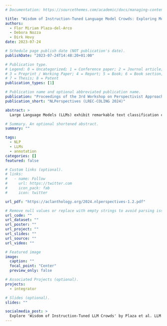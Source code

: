 ```yaml
---
# Documentation: https://sourcethemes.com/academic/docs/managing-content/

title: "Wisdom of Instruction-Tuned Language Model Crowds: Exploring Model Label Variation"
authors:
  - Flor Miriam Plaza-del-Arco
  - Debora Nozza
  - Dirk Hovy
date: 2023-07-24

# Schedule page publish date (NOT publication's date).
publishDate: "2023-07-24T14:48:20+01:00"

# Publication type.
# Legend: 0 = Uncategorized; 1 = Conference paper; 2 = Journal article;
# 3 = Preprint / Working Paper; 4 = Report; 5 = Book; 6 = Book section;
# 7 = Thesis; 8 = Patent
publication_types: [1]

# Publication name and optional abbreviated publication name.
publication: "Proceedings of the 3rd Workshop on Perspectivist Approaches to NLP (NLPerspectives) @ LREC-COLING 2024"
publication_short: "NLPerspectives (LREC-COLING 2024)"

abstract: >
  Large Language Models (LLMs) exhibit remarkable text classification capabilities, excelling in zero- and few-shot learning (ZSL and FSL) scenarios. However, since they are trained on different datasets, performance varies widely across tasks between those models. Recent studies emphasize the importance of considering human label variation in data annotation. However, how human label variation applies to LLMs remains unexplored. Given this likely model specialization, we ask: Do aggregate LLM labels improve over individual models (as for human annotators)? We evaluate four recent instruction-tuned LLMs as annotators on five subjective tasks across four languages. We use ZSL and FSL setups and label aggregation from human annotation. Aggregated LLM labels outperform individual models significantly, benefiting from specialization in diverse tasks or languages. Surprisingly, FSL does not surpass ZSL, as it depends on the quality of the selected examples. However, there seems to be no good information-theoretical strategy to select those. We find that no LLM method rivals even simple supervised models. We also discuss the tradeoffs in accuracy, cost, and moral/ethical considerations between LLM and human annotation.

# Summary. An optional shortened abstract.
summary: ""

tags:
  - NLP
  - LLMs
  - annotation
categories: []
featured: false

# Custom links (optional).
# links:
#   - name: Follow
#     url: https://twitter.com
#     icon_pack: fab
#     icon: twitter

url_pdf: "https://aclanthology.org/2024.nlperspectives-1.2.pdf"

# Remove null values or replace with empty strings to avoid parsing issues.
url_code: ""
url_dataset: ""
url_poster: ""
url_project: ""
url_slides: ""
url_source: ""
url_video: ""

# Featured image
image:
  caption: ""
  focal_point: "Center"
  preview_only: false

# Associated Projects (optional).
projects:
  - integrator

# Slides (optional).
slides: ""

socialmedia_post: >
  Explore 'Wisdom of Instruction-Tuned LLM Crowds' by Plaza et al. LLM labels outperform single models in tasks & languages. But few-shot can't top zero-shot. Supervised models rule.
---
```

